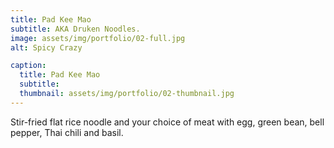 ```yaml
---
title: Pad Kee Mao
subtitle: AKA Druken Noodles.
image: assets/img/portfolio/02-full.jpg
alt: Spicy Crazy

caption:
  title: Pad Kee Mao
  subtitle: 
  thumbnail: assets/img/portfolio/02-thumbnail.jpg
---
```

Stir-fried flat rice noodle and your choice of meat with egg, green bean, bell pepper, Thai chili and basil.
